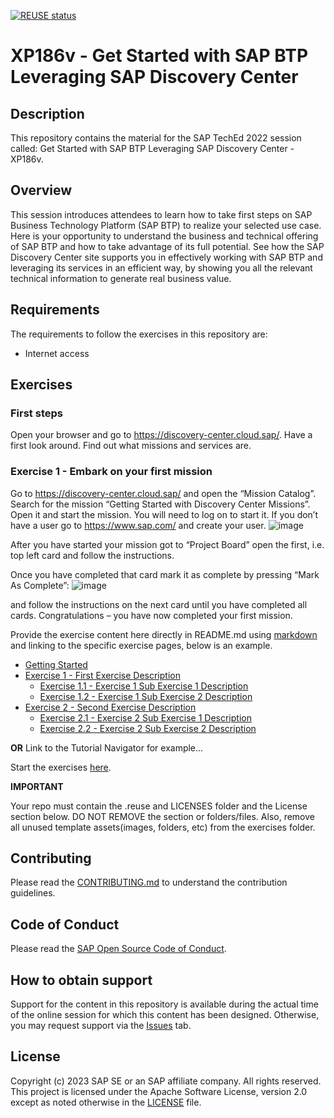 [![REUSE status](https://api.reuse.software/badge/github.com/SAP-samples/teched2023-XP186v)](https://api.reuse.software/info/github.com/SAP-samples/teched2023-XP186v)

# XP186v - Get Started with SAP BTP Leveraging SAP Discovery Center

## Description

This repository contains the material for the SAP TechEd 2022 session called: Get Started with SAP BTP Leveraging SAP Discovery Center - XP186v. 

## Overview

This session introduces attendees to learn how to take first steps on SAP Business Technology Platform (SAP BTP) to realize your selected use case. Here is your opportunity to understand the business and technical offering of SAP BTP and how to take advantage of its full potential. See how the SAP Discovery Center site supports you in effectively working with SAP BTP and leveraging its services in an efficient way, by showing you all the relevant technical information to generate real business value.

## Requirements

The requirements to follow the exercises in this repository are:
-	Internet access

## Exercises

### First steps
Open your browser and go to https://discovery-center.cloud.sap/. 
Have a first look around. Find out what missions and services are.


### Exercise 1 - Embark on your first mission
Go to https://discovery-center.cloud.sap/ and open the “Mission Catalog”. 
Search for the mission “Getting Started with Discovery Center Missions”. Open it and start the mission. 
You will need to log on to start it. 
If you don’t have a user go to https://www.sap.com/ and create your user.
![image](https://github.com/SAP-samples/teched2023-XP186v/assets/144680945/5fe7fa11-abac-4c85-9ff9-29e32a29b0ce)

After you have started your mission got to “Project Board” open the first, i.e. top left card and follow the instructions. 

Once you have completed that card mark it as complete by pressing “Mark As Complete”:
![image](https://github.com/SAP-samples/teched2023-XP186v/assets/144680945/b115bfd5-333b-40ba-85d4-b85503b366e6)
 
and follow the instructions on the next card until you have completed all cards.
Congratulations – you have now completed your first mission.





Provide the exercise content here directly in README.md using [markdown](https://guides.github.com/features/mastering-markdown/) and linking to the specific exercise pages, below is an example.

- [Getting Started](exercises/ex0/)
- [Exercise 1 - First Exercise Description](exercises/ex1/)
    - [Exercise 1.1 - Exercise 1 Sub Exercise 1 Description](exercises/ex1#exercise-11-sub-exercise-1-description)
    - [Exercise 1.2 - Exercise 1 Sub Exercise 2 Description](exercises/ex1#exercise-12-sub-exercise-2-description)
- [Exercise 2 - Second Exercise Description](exercises/ex2/)
    - [Exercise 2.1 - Exercise 2 Sub Exercise 1 Description](exercises/ex2#exercise-21-sub-exercise-1-description)
    - [Exercise 2.2 - Exercise 2 Sub Exercise 2 Description](exercises/ex2#exercise-22-sub-exercise-2-description)

  
**OR** Link to the Tutorial Navigator for example...

Start the exercises [here](https://developers.sap.com/tutorials/abap-environment-trial-onboarding.html).

**IMPORTANT**

Your repo must contain the .reuse and LICENSES folder and the License section below. DO NOT REMOVE the section or folders/files. Also, remove all unused template assets(images, folders, etc) from the exercises folder. 

## Contributing
Please read the [CONTRIBUTING.md](./CONTRIBUTING.md) to understand the contribution guidelines.

## Code of Conduct
Please read the [SAP Open Source Code of Conduct](https://github.com/SAP-samples/.github/blob/main/CODE_OF_CONDUCT.md).

## How to obtain support

Support for the content in this repository is available during the actual time of the online session for which this content has been designed. Otherwise, you may request support via the [Issues](../../issues) tab.

## License
Copyright (c) 2023 SAP SE or an SAP affiliate company. All rights reserved. This project is licensed under the Apache Software License, version 2.0 except as noted otherwise in the [LICENSE](LICENSES/Apache-2.0.txt) file.
